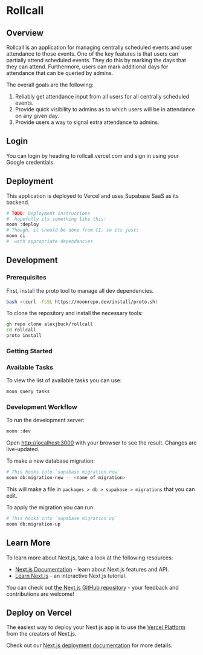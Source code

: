 # Rollcall

## Overview

Rollcall is an application for managing centrally scheduled events and user attendance to those events. One of the key features is that users can partially attend scheduled events. They do this by marking the days that they can attend. Furthermore, users can mark additional days for attendance that can be queried by admins. 

The overall goals are the following:

1. Reliably get attendance input from all users for all centrally scheduled events.
2. Provide quick visibility to admins as to which users will be in attendance on any given day.
3. Provide users a way to signal extra attendance to admins.

## Login 

You can login by heading to rollcall.vercel.com and sign in using your Google credentials.

## Deployment

This application is deployed to Vercel and uses Supabase SaaS as its backend.

```bash
# TODO: Deployment instructions 
#  hopefully its something like this:
moon :deploy
# Though, it should be done from CI, so its just:
moon ci
#  with appropriate dependencies
```

## Development

### Prerequisites

First, install the proto tool to manage all dev dependencies.

```bash
bash <(curl -fsSL https://moonrepo.dev/install/proto.sh)
```

To clone the repository and install the necessary tools:

```bash
gh repo clone alexjbuck/rollcall
cd rollcall
proto install
```

### Getting Started

### Available Tasks

To view the list of available tasks you can use:

```bash
moon query tasks
```

### Development Workflow

To run the development server:

```bash
moon :dev
```

Open [http://localhost:3000](http://localhost:3000) with your browser to see the result. Changes are live-updated.

To make a new database migration:

```bash
# This hooks into `supabase migration new`
moon db:migration-new -- <name of migration>
```

This will make a file in `packages > db > supabase > migrations` that you can edit.

To apply the migration you can run:

```bash
# This hooks into `supabase migration up`
moon db:migration-up
```

## Learn More

To learn more about Next.js, take a look at the following resources:

- [Next.js Documentation](https://nextjs.org/docs) - learn about Next.js features and API.
- [Learn Next.js](https://nextjs.org/learn) - an interactive Next.js tutorial.

You can check out [the Next.js GitHub repository](https://github.com/vercel/next.js) - your feedback and contributions are welcome!

## Deploy on Vercel

The easiest way to deploy your Next.js app is to use the [Vercel Platform](https://vercel.com/new?utm_medium=default-template&filter=next.js&utm_source=create-next-app&utm_campaign=create-next-app-readme) from the creators of Next.js.

Check out our [Next.js deployment documentation](https://nextjs.org/docs/app/building-your-application/deploying) for more details.
